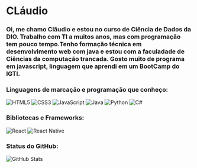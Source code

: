 # CLáudio

<h3>Oi, me chamo Clãudio e estou no curso de Ciência de Dados da DIO.
Trabalho com TI a muitos anos, mas com programação tem pouco tempo.Tenho formação técnica em desenvolvimento web com java e estou com a faculadade de Ciências da computação trancada.
Gosto muito de programa em javascript, linguagem que aprendi em um BootCamp do IGTI.<h3>

### Linguagens de marcação e programação que conheço:

![HTML5](https://img.shields.io/badge/HTML5-000?style=for-the-badge&logo=html5) ![CSS3](https://img.shields.io/badge/CSS3-000?style=for-the-badge&logo=css3&logoColor=264CE4) ![JavaScript](https://img.shields.io/badge/JavaScript-000?style=for-the-badge&logo=javascript)
![Java](https://img.shields.io/badge/Java-000?style=for-the-badge&logo=java) ![Python](https://img.shields.io/badge/Python-000?style=for-the-badge&logo=python) ![C#](https://img.shields.io/badge/C%23-000?style=for-the-badge&logo=c-sharp&logoColor=823085)

### Bibliotecas e Frameworks:

![React](https://img.shields.io/badge/React-000?style=for-the-badge&logo=react) ![React Native](https://img.shields.io/badge/React-Native-000?style=for-the-badge&logo=React-Native)

### Status do GitHub:
![GitHub Stats](https://github-readme-stats.vercel.app/api?username=claudiojsbq&theme=transparent&bg_color=000&border_color=30A3DC&show_icons=true&icon_color=30A3DC&title_color=E94D5F&text_color=FFF)







